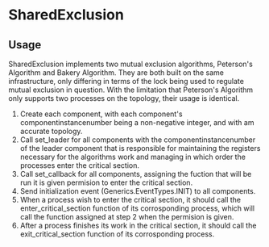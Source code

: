 # SharedExclusion

## Usage

SharedExclusion implements two mutual exclusion algorithms, Peterson's Algorithm and Bakery Algorithm. They are both built on the same infrastructure, only differing in terms of the lock being used to regulate mutual exclusion in question. With the limitation that Peterson's Algorithm only supports two processes on the topology, their usage is identical.

1. Create each component, with each component's componentinstancenumber being a non-negative integer, and with am accurate topology.
2. Call set_leader for all components with the componentinstancenumber of the leader component that is responsible for maintaining the registers necessary for the algorithms work and managing in which order the processes enter the critical section.
3. Call set_callback for all components, assigning the fuction that will be run it is given permision to enter the critical section.
4. Send initialization event (Generics.EventTypes.INIT) to all components.
5. When a process wish to enter the critical section, it should call the enter_critical_section function of its corrosponding process, which will call the function assigned at step 2 when the permision is given.
6. After a process finishes its work in the critical section, it should call the exit_critical_section function of its corrosponding process.

